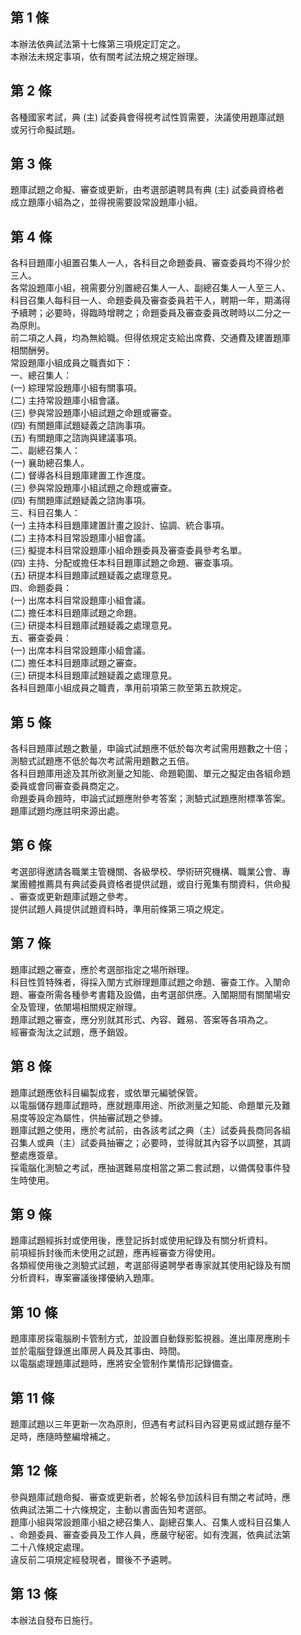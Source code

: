 第 1 條
-------
本辦法依典試法第十七條第三項規定訂定之。                          
本辦法未規定事項，依有關考試法規之規定辦理。

第 2 條
-------
各種國家考試，典 (主) 試委員會得視考試性質需要，決議使用題庫試題  
或另行命擬試題。

第 3 條
-------
題庫試題之命擬、審查或更新，由考選部遴聘具有典 (主) 試委員資格者  
成立題庫小組為之，並得視需要設常設題庫小組。

第 4 條
-------
各科目題庫小組置召集人一人，各科目之命題委員、審查委員均不得少於  
三人。  
各常設題庫小組，視需要分別置總召集人一人、副總召集人一人至三人、  
科目召集人每科目一人、命題委員及審查委員若干人，聘期一年，期滿得  
予續聘；必要時，得臨時增聘之；命題委員及審查委員改聘時以二分之一  
為原則。  
前二項之人員，均為無給職。但得依規定支給出席費、交通費及建置題庫  
相關酬勞。  
常設題庫小組成員之職責如下：  
一、總召集人：  
 (一) 綜理常設題庫小組有關事項。  
 (二) 主持常設題庫小組會議。  
 (三) 參與常設題庫小組試題之命題或審查。  
 (四) 有關題庫試題疑義之諮詢事項。  
 (五) 有關題庫之諮詢與建議事項。  
二、副總召集人：  
 (一) 襄助總召集人。  
 (二) 督導各科目題庫建置工作進度。  
 (三) 參與常設題庫小組試題之命題或審查。  
 (四) 有關題庫試題疑義之諮詢事項。  
三、科目召集人：  
 (一) 主持本科目題庫建置計畫之設計、協調、統合事項。  
 (二) 主持本科目常設題庫小組會議。  
 (三) 擬提本科目常設題庫小組命題委員及審查委員參考名單。  
 (四) 主持、分配或擔任本科目題庫試題之命題、審查事項。  
 (五) 研提本科目題庫試題疑義之處理意見。  
四、命題委員：  
 (一) 出席本科目常設題庫小組會議。  
 (二) 擔任本科目題庫試題之命題。  
 (三) 研提本科目題庫試題疑義之處理意見。  
五、審查委員：  
 (一) 出席本科目常設題庫小組會議。  
 (二) 擔任本科目題庫試題之審查。  
 (三) 研提本科目題庫試題疑義之處理意見。  
各科目題庫小組成員之職責，準用前項第三款至第五款規定。

第 5 條
-------
各科目題庫試題之數量，申論式試題應不低於每次考試需用題數之十倍；  
測驗式試題應不低於每次考試需用題數之五倍。                        
各科目題庫用途及其所欲測量之知能、命題範圍、單元之擬定由各組命題  
委員或會同審查委員商定之。                                        
命題委員命題時，申論式試題應附參考答案；測驗式試題應附標準答案。  
題庫試題均應註明來源出處。

第 6 條
-------
考選部得邀請各職業主管機關、各級學校、學術研究機構、職業公會、專  
業團體推薦具有典試委員資格者提供試題，或自行蒐集有關資料，供命擬  
、審查或更新題庫試題之參考。                                      
提供試題人員提供試題資料時，準用前條第三項之規定。

第 7 條
-------
題庫試題之審查，應於考選部指定之場所辦理。                        
科目性質特殊者，得採入闈方式辦理題庫試題之命題、審查工作。入闈命  
題、審查所需各種參考書籍及設備，由考選部供應。入闈期間有關闈場安  
全及管理，依闈場相關規定辦理。                                    
題庫試題之審查，應分別就其形式、內容、難易、答案等各項為之。      
經審查淘汰之試題，應予銷毀。

第 8 條
-------
題庫試題應依科目編製成套，或依單元編號保管。  
以電腦儲存題庫試題時，應就題庫用途、所欲測量之知能、命題單元及難  
易度等設定為屬性，供抽審試題之參據。  
題庫試題之使用，應於考試前，由各該考試之典（主）試委員長商同各組  
召集人或典（主）試委員抽審之；必要時，並得就其內容予以調整，其調  
整處應簽章。  
採電腦化測驗之考試，應抽選難易度相當之第二套試題，以備偶發事件發  
生時使用。

第 9 條
-------
題庫試題經拆封或使用後，應登記拆封或使用紀錄及有關分析資料。      
前項經拆封後而未使用之試題，應再經審查方得使用。                  
各類經使用後之測驗式試題，考選部得遴聘學者專家就其使用紀錄及有關  
分析資料，專案審議後擇優納入題庫。

第 10 條
--------
題庫庫房採電腦刷卡管制方式，並設置自動錄影監視器。進出庫房應刷卡  
並於電腦登錄進出庫房人員及其事由、時間。                          
以電腦處理題庫試題時，應將安全管制作業情形記錄備查。

第 11 條
--------
題庫試題以三年更新一次為原則，但遇有考試科目內容更易或試題存量不  
足時，應隨時整編增補之。

第 12 條
--------
參與題庫試題命擬、審查或更新者，於報名參加該科目有關之考試時，應  
依典試法第二十六條規定，主動以書面告知考選部。  
題庫小組與常設題庫小組之總召集人、副總召集人、召集人或科目召集人  
、命題委員、審查委員及工作人員，應嚴守秘密。如有洩漏，依典試法第  
二十八條規定處理。  
違反前二項規定經發現者，爾後不予遴聘。

第 13 條
--------
本辦法自發布日施行。

